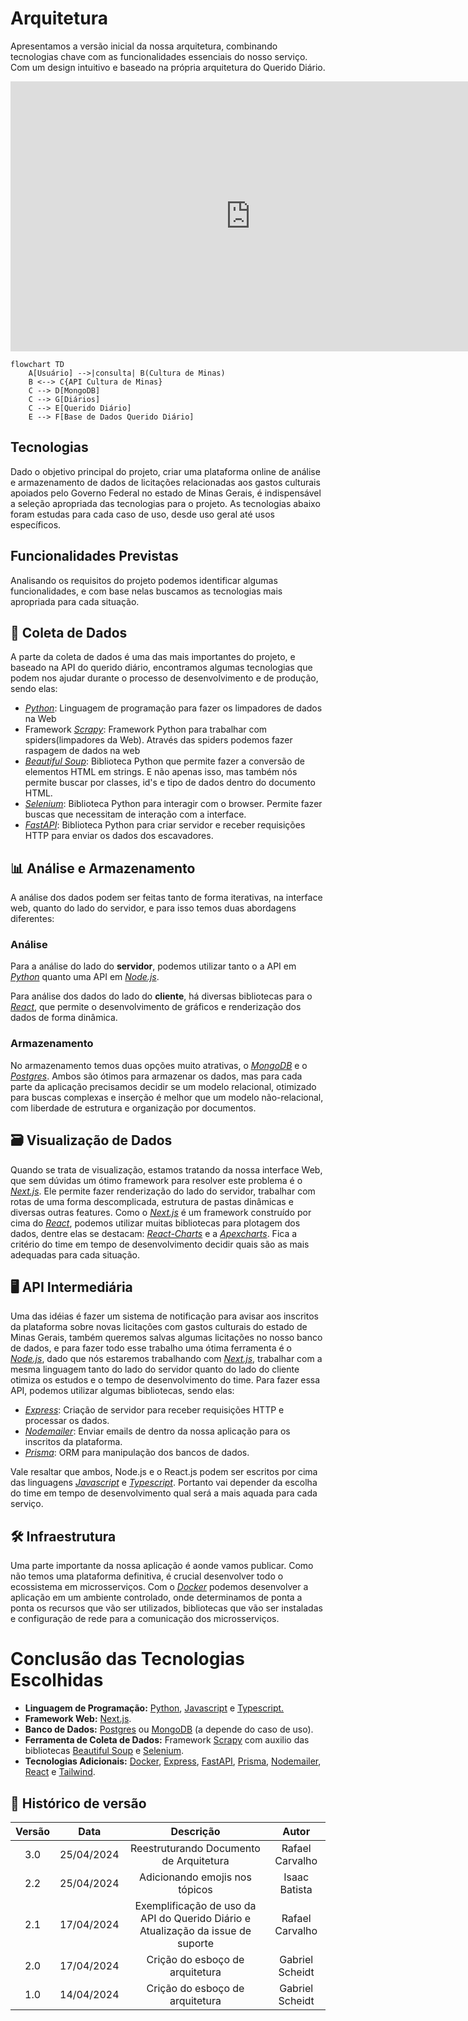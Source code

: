 # Arquitetura

Apresentamos a versão inicial da nossa arquitetura, combinando tecnologias chave com as funcionalidades essenciais do nosso serviço. Com um design intuitivo e baseado na própria arquitetura do Querido Diário.

<iframe width="768" height="432" src="https://miro.com/app/live-embed/uXjVKVdk0Cw=/?moveToViewport=-1282,-998,3354,1540&embedId=3332397580" frameborder="0" scrolling="no" allow="fullscreen; clipboard-read; clipboard-write" allowfullscreen></iframe>

```mermaid
flowchart TD
    A[Usuário] -->|consulta| B(Cultura de Minas)
    B <--> C{API Cultura de Minas}
    C --> D[MongoDB]
    C --> G[Diários]
    C --> E[Querido Diário]
    E --> F[Base de Dados Querido Diário]
```

## Tecnologias

Dado o objetivo principal do projeto, criar uma plataforma online de análise e armazenamento de dados de licitações relacionadas aos gastos culturais apoiados pelo Governo Federal no estado de Minas Gerais, é indispensável a seleção apropriada das tecnologias para o projeto. As tecnologias abaixo foram estudas para cada caso de uso, desde uso geral até usos específicos.

## Funcionalidades Previstas

Analisando os requisitos do projeto podemos identificar algumas funcionalidades, e com base nelas buscamos as tecnologias mais apropriada para cada situação.

## 📁 Coleta de Dados

A parte da coleta de dados é uma das mais importantes do projeto, e baseado na API do querido diário, encontramos algumas tecnologias que podem nos ajudar durante o processo de desenvolvimento e de produção, sendo elas:

- _[Python](https://www.python.org/)_: Linguagem de programação para fazer os limpadores de dados na Web
- Framework _[Scrapy](https://scrapy.org/)_: Framework Python para trabalhar com spiders(limpadores da Web). Através das spiders podemos fazer raspagem de dados na web
- _[Beautiful Soup](https://beautiful-soup-4.readthedocs.io/en/latest/)_: Biblioteca Python que permite fazer a conversão de elementos HTML em strings. E não apenas isso, mas também nós permite buscar por classes, id's e tipo de dados dentro do documento HTML.
- _[Selenium](https://www.selenium.dev/)_: Biblioteca Python para interagir com o browser. Permite fazer buscas que necessitam de interação com a interface.
- _[FastAPI](https://fastapi.tiangolo.com/)_: Biblioteca Python para criar servidor e receber requisições HTTP para enviar os dados dos escavadores.

## 📊 Análise e Armazenamento

A análise dos dados podem ser feitas tanto de forma iterativas, na interface web, quanto do lado do servidor, e para isso temos duas abordagens diferentes:

### Análise

Para a análise do lado do **servidor**, podemos utilizar tanto o a API em _[Python](https://www.python.org/)_ quanto uma API em _[Node.js](https://nodejs.org/en)_.

Para análise dos dados do lado do **cliente**, há diversas bibliotecas para o _[React](https://react.dev/)_, que permite o desenvolvimento de gráficos e renderização dos dados de forma dinâmica.

### Armazenamento

No armazenamento temos duas opções muito atrativas, o _[MongoDB](https://www.mongodb.com/pt-br)_ e o _[Postgres](https://www.postgresql.org/)_. Ambos são ótimos para armazenar os dados, mas para cada parte da aplicação precisamos decidir se um modelo relacional, otimizado para buscas complexas e inserção é melhor que um modelo não-relacional, com liberdade de estrutura e organização por documentos.

## 🗃 Visualização de Dados

Quando se trata de visualização, estamos tratando da nossa interface Web, que sem dúvidas um ótimo framework para resolver este problema é o _[Next.js](https://nextjs.org/)_. Ele permite fazer renderização do lado do servidor, trabalhar com rotas de uma forma descomplicada, estrutura de pastas dinâmicas e diversas outras features.
Como o _[Next.js](https://nextjs.org/)_ é um framework construído por cima do _[React](https://react.dev/)_, podemos utilizar muitas bibliotecas para plotagem dos dados, dentre elas se destacam: _[React-Charts](https://react-charts.tanstack.com/)_ e a _[Apexcharts](https://react-charts.tanstack.com/)_. Fica a critério do time em tempo de desenvolvimento decidir quais são as mais adequadas para cada situação.

## 🖥 API Intermediária

Uma das idéias é fazer um sistema de notificação para avisar aos inscritos da plataforma sobre novas licitações com gastos culturais do estado de Minas Gerais, também queremos salvas algumas licitações no nosso banco de dados, e para fazer todo esse trabalho uma ótima ferramenta é o _[Node.js](https://nodejs.org/en)_, dado que nós estaremos trabalhando com _[Next.js](https://nextjs.org/)_, trabalhar com a mesma linguagem tanto do lado do servidor quanto do lado do cliente otimiza os estudos e o tempo de desenvolvimento do time. Para fazer essa API, podemos utilizar algumas bibliotecas, sendo elas:

- _[Express](https://expressjs.com/)_: Criação de servidor para receber requisições HTTP e processar os dados.
- _[Nodemailer](https://www.nodemailer.com/)_: Enviar emails de dentro da nossa aplicação para os inscritos da plataforma.
- _[Prisma](https://www.prisma.io/)_: ORM para manipulação dos bancos de dados.

Vale resaltar que ambos, Node.js e o React.js podem ser escritos por cima das linguagens _[Javascript](https://www.javascript.com/)_ e _[Typescript](https://www.typescriptlang.org/)_. Portanto vai depender da escolha do time em tempo de desenvolvimento qual será a mais aquada para cada serviço.

## 🛠 Infraestrutura

Uma parte importante da nossa aplicação é aonde vamos publicar. Como não temos uma plataforma definitiva, é crucial desenvolver todo o ecossistema em microsserviços. Com o _[Docker](https://www.docker.com/)_ podemos desenvolver a aplicação em um ambiente controlado, onde determinamos de ponta a ponta os recursos que vão ser utilizados, bibliotecas que vão ser instaladas e configuração de rede para a comunicação dos microsserviços.

# Conclusão das Tecnologias Escolhidas

- **Linguagem de Programação:** [Python](https://docs.python.org/3/), [Javascript](https://www.javascript.com/) e [Typescript.](https://www.typescriptlang.org/)
- **Framework Web:** [Next.js](https://nextjs.org/).
- **Banco de Dados:** [Postgres](https://www.postgresql.org/) ou [MongoDB](https://www.mongodb.com/pt-br) (a depende do caso de uso).
- **Ferramenta de Coleta de Dados:** Framework [Scrapy](https://scrapy.org/) com auxilio das bibliotecas [Beautiful Soup](https://beautiful-soup-4.readthedocs.io/en/latest/) e [Selenium](https://www.selenium.dev/).
- **Tecnologias Adicionais:** [Docker](https://www.docker.com/), [Express](https://expressjs.com/), [FastAPI](https://fastapi.tiangolo.com/), [Prisma](https://www.prisma.io/), [Nodemailer](https://www.nodemailer.com/), [React](https://react.dev/) e [Tailwind](https://tailwindcss.com/).

## 📁 Histórico de versão

| Versão |    Data    |                                    Descrição                                     |      Autor      |
| :----: | :--------: | :------------------------------------------------------------------------------: | :-------------: |
|  3.0   | 25/04/2024 |                     Reestruturando Documento de Arquitetura                      | Rafael Carvalho |
|  2.2   | 25/04/2024 |                     Adicionando emojis nos tópicos                       | Isaac Batista |
|  2.1   | 17/04/2024 | Exemplificação de uso da API do Querido Diário e Atualização da issue de suporte | Rafael Carvalho |
|  2.0   | 17/04/2024 |                         Crição do esboço de arquitetura                          | Gabriel Scheidt |
|  1.0   | 14/04/2024 |                         Crição do esboço de arquitetura                          | Gabriel Scheidt |
